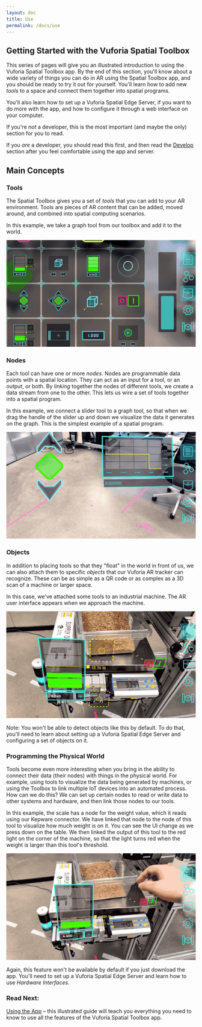 ```yaml
---
layout: doc
title: Use
permalink: /docs/use
---
```


## Getting Started with the Vuforia Spatial Toolbox

This series of pages will give you an illustrated introduction to using the Vuforia Spatial Toolbox
app. By the end of this section, you'll know about a wide variety of things you can do in AR
using the Spatial Toolbox app, and you should be ready to try it out for yourself. You'll learn
how to add new *tools* to a space and connect them together into spatial programs.

You'll also learn how to set up a Vuforia Spatial Edge Server, if you want to do more with the
app, and how to configure it through a web interface on your computer.

If you're _not_ a developer, this is the most important (and maybe the only) section for you to
read.

If you _are_ a developer, you should read this first, and then read the [Develop](./develop) section
after you feel comfortable using the app and server.

## Main Concepts

### Tools

The Spatial Toolbox gives you a set of *tools* that you can add to your AR environment. Tools are
pieces of AR content that can be added, moved around, and combined into spatial computing scenarios.

In this example, we take a graph tool from our toolbox and add it to the world.

![adding tool from pocket](./images/intro-gifs/tool-add.gif)

### Nodes

Each tool can have one or more *nodes*. Nodes are programmable data points with a spatial
location. They can act as an input for a tool, or an output, or both. By *linking* together the
nodes of different tools, we create a data stream from one to the other. This lets us wire a set
of tools together into a spatial program.

In this example, we connect a slider tool to a graph tool, so that when we drag the handle of the
slider up and down we visualize the data it generates on the graph. This is the simplest example
of a spatial program.

![linking together nodes of two tools](./images/intro-gifs/link-and-interact-tools.gif) 

### Objects

In addition to placing tools so that they "float" in the world in front of us, we can also
attach them to specific *objects* that our Vuforia AR tracker can recognize. These can be as
simple as a QR code or as complex as a 3D scan of a machine or larger space.

In this case, we've attached some tools to an industrial machine. The AR user interface appears
when we approach the machine.

![ui for machine](./images/intro-gifs/scale-machine-ui-proximity.gif)

Note: You won't be able to detect objects like this by default. To do that, you'll need to learn
about setting up a Vuforia Spatial Edge Server and configuring a set of objects on it.

### Programming the Physical World

Tools become even more interesting when you bring in the ability to connect their data (their nodes)
with things in the physical world. For example, using tools to visualize the data being
generated by machines, or using the Toolbox to link multiple IoT devices into an automated
process. How can we do this? We can set up certain nodes to read or write data to other systems
and hardware, and then link those nodes to our tools.

In this example, the scale has a node for the weight value, which it reads using our Kepware
connector. We have linked that node to the node of this tool to visualize how much weight is on
it. You can see the UI change as we press down on the table. We then linked the output of this
tool to the red light on the corner of the machine, so that the light turns red when the weight
is larger than this tool's threshold.

![data binding to physical world](./images/intro-gifs/scale-machine-ui.gif)

Again, this feature won't be available by default if you just download the app. You'll need to
set up a Vuforia Spatial Edge Server and learn how to use *Hardware Interfaces*.

### Read Next:

[Using the App](./use/using-the-app) – this illustrated guide will teach you everything you need to
know to use all the features of the Vuforia Spatial Toolbox app.
